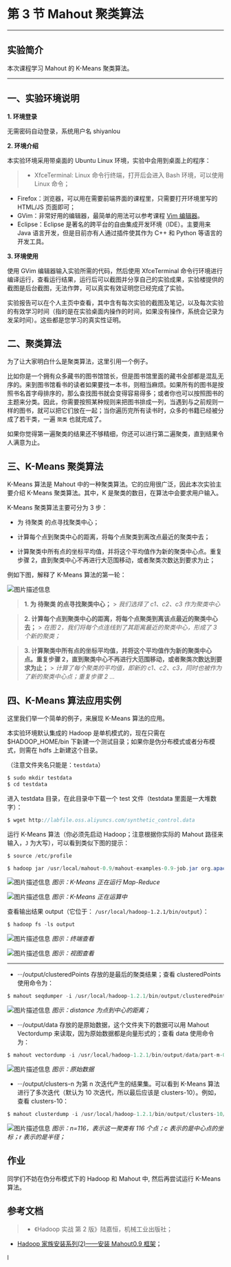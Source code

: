 # 第 3 节 Mahout 聚类算法

* * *

## 实验简介

本次课程学习 Mahout 的 K-Means 聚类算法。

* * *

## 一、实验环境说明

**1\. 环境登录**

无需密码自动登录，系统用户名 shiyanlou

**2\. 环境介绍**

本实验环境采用带桌面的 Ubuntu Linux 环境，实验中会用到桌面上的程序：

> * XfceTerminal: Linux 命令行终端，打开后会进入 Bash 环境，可以使用 Linux 命令；

*   Firefox：浏览器，可以用在需要前端界面的课程里，只需要打开环境里写的 HTML/JS 页面即可；
*   GVim：非常好用的编辑器，最简单的用法可以参考课程 [Vim 编辑器](http://www.shiyanlou.com/courses/2)。
*   Eclipse：Eclipse 是著名的跨平台的自由集成开发环境（IDE）。主要用来 Java 语言开发，但是目前亦有人通过插件使其作为 C++ 和 Python 等语言的开发工具。

**3\. 环境使用**

使用 GVim 编辑器输入实验所需的代码，然后使用 XfceTerminal 命令行环境进行编译运行，查看运行结果，运行后可以截图并分享自己的实验成果，实验楼提供的截图是后台截图，无法作弊，可以真实有效证明您已经完成了实验。

实验报告可以在个人主页中查看，其中含有每次实验的截图及笔记，以及每次实验的有效学习时间（指的是在实验桌面内操作的时间，如果没有操作，系统会记录为发呆时间）。这些都是您学习的真实性证明。

## 二、聚类算法

为了让大家明白什么是聚类算法，这里引用一个例子。

比如你是一个拥有众多藏书的图书馆馆长，但是图书馆里面的藏书全部都是混乱无序的。来到图书馆看书的读者如果要找一本书，则相当麻烦。如果所有的图书是按照书名首字母排序的，那么查找图书就会变得容易得多；或者你也可以按照图书的主题来分类。因此，你需要按照某种规则来把图书排成一列，当遇到与之前规则一样的图书，就可以把它们放在一起；当你遍历完所有读书时，众多的书籍已经被分成了若干类，一遍 `聚类` 也就完成了。

如果你觉得第一遍聚类的结果还不够精细，你还可以进行第二遍聚类，直到结果令人满意为止。

## 三、K-Means 聚类算法

K-Means 算法是 Mahout 中的一种聚类算法。它的应用很广泛，因此本次实验主要介绍 K-Means 聚类算法。其中，K 是聚类的数目，在算法中会要求用户输入。

K-Means 聚类算法主要可分为 3 步：

*   为 待聚类 的点寻找聚类中心；

*   计算每个点到聚类中心的距离，将每个点聚类到离改点最近的聚类中去；

*   计算聚类中所有点的坐标平均值，并将这个平均值作为新的聚类中心点。重复步骤 2，直到聚类中心不再进行大范围移动，或者聚类次数达到要求为止；

例如下图，解释了 K-Means 算法的第一轮：

![图片描述信息](img/7ae697cce702aeadb9b17397abd5fd97.jpg)

> **1\. 为 待聚类 的点寻找聚类中心；** > *我们选择了 c1、c2、c3 作为聚类中心*

> **2\. 计算每个点到聚类中心的距离，将每个点聚类到离该点最近的聚类中心去；** > *在图 2，我们将每个点连线到了其距离最近的聚类中心，形成了 3 个新的聚类；*

> **3\. 计算聚类中所有点的坐标平均值，并将这个平均值作为新的聚类中心点。重复步骤 2，直到聚类中心不再进行大范围移动，或者聚类次数达到要求为止；** > *计算了每个聚类的平均值，即新的 c1、c2、c3，同时也被作为了新的聚类中心点；重复步骤 2 ...*

## 四、K-Means 算法应用实例

这里我们举一个简单的例子，来展现 K-Means 算法的应用。

本实验环境默认集成的 Hadoop 是单机模式的，现在只需在 $HADOOP_HOME/bin 下新建一个测试目录；如果你是伪分布模式或者分布模式，则需在 hdfs 上新建这个目录。

（注意文件夹名只能是：`testdata`）

```java
$ sudo mkdir testdata
$ cd testdata 
```

进入 testdata 目录，在此目录中下载一个 test 文件（testdata 里面是一大堆数字）：

```java
$ wget http://labfile.oss.aliyuncs.com/synthetic_control.data 
```

运行 K-Means 算法（你必须先启动 Hadoop；注意根据你实际的 Mahout 路径来输入，`J` 为大写），可以看到类似下图的提示：

```java
$ source /etc/profile

$ hadoop jar /usr/local/mahout-0.9/mahout-examples-0.9-job.jar org.apache.mahout.clustering.syntheticcontrol.kmeans.Job 
```

![图片描述信息](img/22a61360bd556c350c273653d2128a0d.jpg) *图示：K-Means 正在运行 Map-Reduce*

![图片描述信息](img/6adf3b838c58fcc6c2df700c0b8f46ac.jpg) *图示：K-Means 正在运算中*

查看输出结果 output（它位于： `/usr/local/hadoop-1.2.1/bin/output`）：

```java
$ hadoop fs -ls output 
```

![图片描述信息](img/62edd920f3e044bff4e6b7f5923bf8b1.jpg) *图示：终端查看*

![图片描述信息](img/c879e4c2eec06e96ef8b21c4ce0609d6.jpg) *图示：视图查看*

* * *

*   ···/output/clusteredPoints 存放的是最后的聚类结果；查看 clusteredPoints 使用命令为：

```java
$ mahout seqdumper -i /usr/local/hadoop-1.2.1/bin/output/clusteredPoints/part-m-00000 
```

![图片描述信息](img/d6a35b1705278a4d63daceb6efbaabed.jpg) *图示：distance 为点到中心的距离；*

*   ···/output/data 存放的是原始数据，这个文件夹下的数据可以用 Mahout Vectordump 来读取，因为原始数据都是向量形式的；查看 data 使用命令为：

```java
$ mahout vectordump -i /usr/local/hadoop-1.2.1/bin/output/data/part-m-00000 
```

![图片描述信息](img/306d04c3b1362dcfccd10b72f98a8ff7.jpg) *图示：原始数据*

*   ···/output/clusters-n 为第 n 次迭代产生的结果集。可以看到 K-Means 算法进行了多次迭代（默认为 10 次迭代，所以最后应该是 clusters-10）。例如，查看 clusters-10：

```java
$ mahout clusterdump -i /usr/local/hadoop-1.2.1/bin/output/clusters-10/part-r-00000 
```

![图片描述信息](img/3055c7f337d9d834bcb5f1f151c18f7d.jpg) *图示：n=116，表示这一聚类有 116 个点；c 表示的是中心点的坐标；r 表示的是半径；*

## 作业

同学们不妨在伪分布模式下的 Hadoop 和 Mahout 中, 然后再尝试运行 K-Means 算法。

## 参考文档

> * 《Hadoop 实战 第 2 版》陆嘉恒，机械工业出版社；

*   [Hadoop 家族安装系列(2)——安装 Mahout0.9 框架](http://gaoxianwei.iteye.com/blog/2028095)；

l